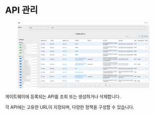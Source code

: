 # API 관리

<figure><img src="../../.gitbook/assets/image (5) (1) (1).png" alt=""><figcaption></figcaption></figure>

게이트웨이에 등록되는 API를 조회 또는 생성하거나 삭제합니다.

각 API에는 고유한 URL이 지정되며, 다양한 정책을 구성할 수 있습니다.
